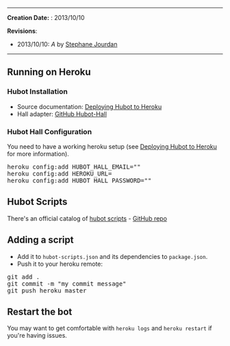 ------

**Creation Date:** : 2013/10/10

**Revisions**: 

* 2013/10/10: _A_ by [Stephane Jourdan](mailto:stephane@freq-out.com)

------

## Running on Heroku

### Hubot Installation

* Source documentation: [Deploying Hubot to Heroku](https://github.com/github/hubot/blob/master/docs/deploying/heroku.md)
* Hall adapter: [GitHub Hubot-Hall](https://github.com/Hall/hubot-hall)

### Hubot Hall Configuration

You need to have a working heroku setup (see [Deploying Hubot to Heroku](https://github.com/github/hubot/blob/master/docs/deploying/heroku.md) for more information).
 
<pre>
heroku config:add HUBOT_HALL_EMAIL=""
heroku config:add HEROKU_URL=
heroku config:add HUBOT_HALL_PASSWORD=""
</pre>

## Hubot Scripts

There's an official catalog of [hubot scripts](https://hubot-script-catalog.herokuapp.com/) - [GitHub repo](https://github.com/github/hubot-scripts)

## Adding a script

* Add it to `hubot-scripts.json` and its dependencies to `package.json`.
* Push it to your heroku remote:

<pre>
git add .
git commit -m "my commit message"
git push heroku master
</pre>

## Restart the bot

You may want to get comfortable with `heroku logs` and `heroku restart` if you're having issues.
